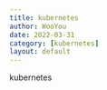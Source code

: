 ```yaml
---
title: kubernetes
author: WooYou
date: 2022-03-31
category: [kubernetes]
layout: default
---
```

kubernetes
